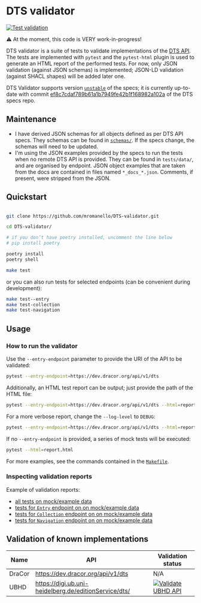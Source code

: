 # DTS validator

[![Test validation](https://github.com/mromanello/DTS-validator/actions/workflows/main.yml/badge.svg)](https://github.com/mromanello/DTS-validator/actions/workflows/main.yml)

⚠️ At the moment, this code is VERY work-in-progress!

DTS validator is a suite of tests to validate implementations of the [DTS API](https://w3id.org/dts).  The tests are implemented with `pytest` and the `pytest-html` plugin is used to generate an HTML report of the performed tests. For now, only JSON validation (against JSON schemas) is implemented; JSON-LD validation (against SHACL shapes) will be added later one.

DTS Validator supports version [`unstable`](https://distributed-text-services.github.io/specifications/versions/unstable/) of the specs; it is currently up-to-date with commit [ef8c7cdaf789b61a1b7949fe42b1f168982a102a](https://github.com/distributed-text-services/specifications/commit/ef8c7cdaf789b61a1b7949fe42b1f168982a102a) of the DTS specs repo.

## Maintenance

- I have derived JSON schemas for all objects defined as per DTS API specs. They schemas can be found in [`schemas/`](./schemas/). If the specs change, the schemas will need to be updated.
- I'm using the JSON examples provided by the specs to run the tests when no remote DTS API is provided. They can be found in `tests/data/`, and are organised by endpoint. JSON object examples that are taken from the docs are contained in files named `*_docs_*.json`. Comments, if present, were stripped from the JSON. 

## Quickstart

```bash

git clone https://github.com/mromanello/DTS-validator.git

cd DTS-validator/

# if you don’t have poetry installed, uncomment the line below
# pip install poetry

poetry install 
poetry shell

make test
```

or you can also run tests for selected endpoints (can be convenient during development):

```bash
make test--entry
make test-collection
make test-navigation
```

## Usage
### How to run the validator

Use the `--entry-endpoint` parameter to provide the URI of the API to be validated:

```bash
pytest --entry-endpoint=https://dev.dracor.org/api/v1/dts
```

Additionally, an HTML test report can be output; just provide the path of the HTML file:

```bash
pytest --entry-endpoint=https://dev.dracor.org/api/v1/dts --html=report.html
```

For a more verbose report, change the `--log-level` to `DEBUG`:

```bash
pytest --entry-endpoint=https://dev.dracor.org/api/v1/dts --html=report.html --log-cli-level=debug
```

If no `--entry-endpoint` is provided, a series of mock tests will be executed:

```bash
pytest --html=report.html
```

For more examples, see the commands contained in the [`Makefile`](./Makefile).

### Inspecting validation reports

Example of validation reports:
- [all tests on mock/example data](https://htmlpreview.github.io/?https://github.com/mromanello/DTS-validator/blob/main/reports/report.html)
- [tests for `Entry` endpoint on on mock/example data](https://htmlpreview.github.io/?https://github.com/mromanello/DTS-validator/blob/main/reports/report-entry.html)
- [tests for `Collection` endpoint on on mock/example data](https://htmlpreview.github.io/?https://github.com/mromanello/DTS-validator/blob/main/reports/report-collection.html)
- [tests for `Navigation` endpoint on on mock/example data](https://htmlpreview.github.io/?https://github.com/mromanello/DTS-validator/blob/main/reports/report-navigation.html)

## Validation of known implementations

| Name | API | Validation status |
|-------|-----|-------------------|
| DraCor | https://dev.dracor.org/api/v1/dts | N/A |
| UBHD | https://digi.ub.uni-heidelberg.de/editionService/dts/ | [![Validate UBHD API](https://github.com/mromanello/DTS-validator/actions/workflows/ubhd.yml/badge.svg)](https://github.com/mromanello/DTS-validator/actions/workflows/ubhd.yml) |
